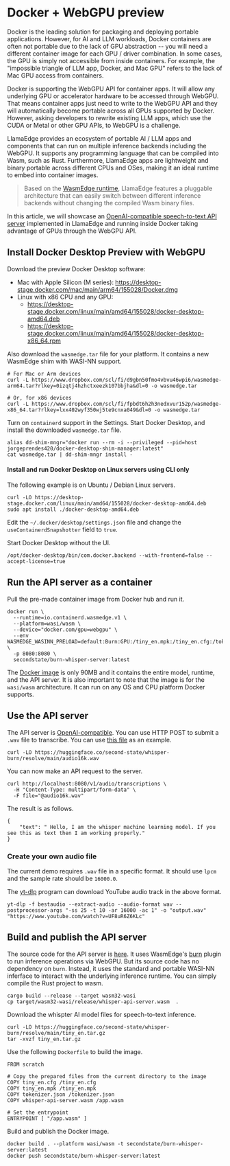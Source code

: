 # Docker + WebGPU preview

Docker is the leading solution for packaging and deploying portable applications. However, for AI and LLM
workloads, Docker containers are often not portable due to the lack of GPU abstraction -- you will need
a different container image for each GPU / driver combination. In some cases, the GPU is simply not
accessible from inside containers. For example, the "impossible triangle of LLM app, Docker, and Mac GPU"
refers to the lack of Mac GPU access from containers.

Docker is supporting the WebGPU API for container apps. It will allow any underlying GPU or accelerator 
hardware to be accessed through WebGPU. That means container apps just need to write to the WebGPU API
and they will automatically become portable across all GPUs supported by Docker.
However, asking developers to rewrite existing LLM apps, which use the CUDA or Metal or other GPU APIs, 
to WebGPU is a challenge.

LlamaEdge provides an ecosystem of portable AI / LLM apps and components 
that can run on multiple inference backends including the WebGPU.
It supports any programming language that can be compiled into Wasm, such as Rust.
Furthermore, LlamaEdge apps are lightweight and binary portable across different CPUs and OSes, making it an ideal 
runtime to embed into container images.

> Based on the [WasmEdge runtime](https://github.com/WasmEdge/WasmEdge), LlamaEdge features a pluggable architecture that can easily switch between different inference backends without changing the compiled Wasm binary files.

In this article, we will showcase an [OpenAI-compatible speech-to-text API server](https://platform.openai.com/docs/guides/speech-to-text) implemented in LlamaEdge and running inside Docker taking advantage of GPUs through the WebGPU API. 

## Install Docker Desktop Preview with WebGPU

Download the preview Docker Desktop software:

* Mac with Apple Silicon (M series): https://desktop-stage.docker.com/mac/main/arm64/155028/Docker.dmg
* Linux with x86 CPU and any GPU:
  * https://desktop-stage.docker.com/linux/main/amd64/155028/docker-desktop-amd64.deb
  * https://desktop-stage.docker.com/linux/main/amd64/155028/docker-desktop-x86_64.rpm

Also download the `wasmedge.tar` file for your platform. It contains a new WasmEdge shim with WASI-NN support.

```
# For Mac or Arm devices
curl -L https://www.dropbox.com/scl/fi/d9gbn50fmo4vbvu46wpi6/wasmedge-arm64.tar?rlkey=0izqtj4hzhctxeezk107bbjha&dl=0 -o wasmedge.tar

# Or, for x86 devices
curl -L https://www.dropbox.com/scl/fi/fpbdt6h2h3nedxvur152p/wasmedge-x86_64.tar?rlkey=lxx402wyf350wj5te9cnxa049&dl=0 -o wasmedge.tar
```

Turn on `containerd` support in the Settings. 
Start Docker Desktop, and install the downloaded `wasmedge.tar` file.

```
alias dd-shim-mngr="docker run --rm -i --privileged --pid=host jorgeprendes420/docker-desktop-shim-manager:latest"
cat wasmedge.tar | dd-shim-mngr install -
```

#### Install and run Docker Desktop on Linux servers using CLI only

The following example is on Ubuntu / Debian Linux servers.

```
curl -LO https://desktop-stage.docker.com/linux/main/amd64/155028/docker-desktop-amd64.deb
sudo apt install ./docker-desktop-amd64.deb
```

Edit the `~/.docker/desktop/settings.json` file and change the `useContainerdSnapshotter` field to `true`.

Start Docker Desktop without the UI.

```
/opt/docker-desktop/bin/com.docker.backend --with-frontend=false --accept-license=true
```

## Run the API server as a container

Pull the pre-made container image from Docker hub and run it.

```
docker run \
  --runtime=io.containerd.wasmedge.v1 \
  --platform=wasi/wasm \
  --device="docker.com/gpu=webgpu" \
  --env WASMEDGE_WASINN_PRELOAD=default:Burn:GPU:/tiny_en.mpk:/tiny_en.cfg:/tokenizer.json:en \
  -p 8080:8080 \
  secondstate/burn-whisper-server:latest
```

The [Docker image](https://hub.docker.com/r/secondstate/burn-whisper-server/tags) is only 90MB and it contains the entire model, runtime, and the API server.
It is also important to note that the image is for the `wasi/wasm` architecture. It can run on any OS and CPU
platform Docker supports.

## Use the API server

The API server is [OpenAI-compatible](https://platform.openai.com/docs/guides/speech-to-text).
You can use HTTP POST to submit a `.wav` file to transcribe. 
You can use [this file](https://huggingface.co/second-state/whisper-burn/resolve/main/audio16k.wav) as an example.

```
curl -LO https://huggingface.co/second-state/whisper-burn/resolve/main/audio16k.wav
```

You can now make an API request to the server.

```
curl http://localhost:8080/v1/audio/transcriptions \
  -H "Content-Type: multipart/form-data" \
  -F file="@audio16k.wav"
```

The result is as follows.

```
{
    "text": " Hello, I am the whisper machine learning model. If you see this as text then I am working properly."
}
```

### Create your own audio file

The current demo requires `.wav` file in a specific format. 
It should use `lpcm` and the sample rate should be `16000.0`.

The [yt-dlp](https://github.com/yt-dlp/yt-dlp) program can download YouTube audio track in the above format.

```
yt-dlp -f bestaudio --extract-audio --audio-format wav --postprocessor-args "-ss 25 -t 10 -ar 16000 -ac 1" -o "output.wav" "https://www.youtube.com/watch?v=UF8uR6Z6KLc"
```

## Build and publish the API server

The source code for the API server is [here](https://github.com/LlamaEdge/whisper-api-server/). 
It uses WasmEdge's [burn](https://github.com/second-state/wasmedge-burn-plugin) plugin to run
inference operations via WebGPU. But its source code has no dependency on `burn`. Instead, it uses the standard
and portable WASI-NN inferface to interact with the underlying inference runtime.
You can simply compile the Rust project to wasm.

```
cargo build --release --target wasm32-wasi
cp target/wasm32-wasi/release/whisper-api-server.wasm  .
```

Download the whispter AI model files for speech-to-text inference.

```
curl -LO https://huggingface.co/second-state/whisper-burn/resolve/main/tiny_en.tar.gz
tar -xvzf tiny_en.tar.gz
```

Use the following `Dockerfile` to build the image.

```
FROM scratch

# Copy the prepared files from the current directory to the image
COPY tiny_en.cfg /tiny_en.cfg
COPY tiny_en.mpk /tiny_en.mpk
COPY tokenizer.json /tokenizer.json
COPY whisper-api-server.wasm /app.wasm

# Set the entrypoint
ENTRYPOINT [ "/app.wasm" ]
```

Build and publish the Docker image.

```
docker build . --platform wasi/wasm -t secondstate/burn-whisper-server:latest
docker push secondstate/burn-whisper-server:latest
```


